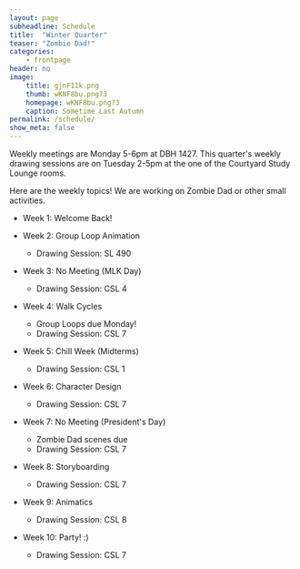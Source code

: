 ```yaml
---
layout: page
subheadline: Schedule
title:  "Winter Quarter"
teaser: "Zombie Dad!"
categories:
    - frontpage
header: no
image:
    title: gjnF11k.png
    thumb: wKNF8bu.png?3
    homepage: wKNF8bu.png?3
    caption: Sometime Last Autumn
permalink: /schedule/
show_meta: false
---
```


Weekly meetings are Monday 5-6pm at DBH 1427. This quarter's weekly drawing sessions are on Tuesday 2-5pm at the one of the Courtyard Study Lounge rooms. 

Here are the weekly topics! We are working on Zombie Dad or other small activities. 

* Week 1: Welcome Back!
* Week 2: Group Loop Animation
	- Drawing Session: SL 490

* Week 3: No Meeting (MLK Day)
	- Drawing Session: CSL 4

* Week 4: Walk Cycles
	- Group Loops due Monday!
	- Drawing Session: CSL 7

* Week 5: Chill Week (Midterms)
	- Drawing Session: CSL 1

* Week 6: Character Design
	- Drawing Session: CSL 7

* Week 7: No Meeting (President's Day)
	- Zombie Dad scenes due
	- Drawing Session: CSL 7

* Week 8: Storyboarding
	- Drawing Session: CSL 7

* Week 9: Animatics
	- Drawing Session: CSL 8

* Week 10: Party! :)
	- Drawing Session: CSL 7